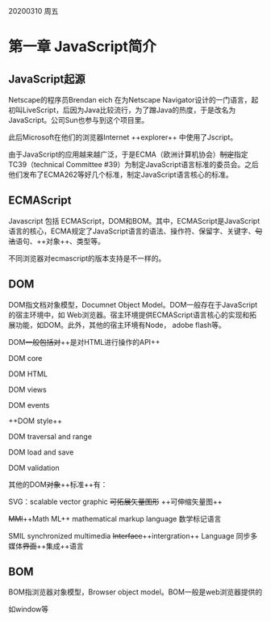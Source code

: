 
20200310 周五

# 第一章 JavaScript简介
## JavaScript起源
Netscape的程序员Brendan eich 在为Netscape Navigator设计的一门语言，起初叫LiveScript，后因为Java比较流行，为了蹭Java的热度，于是改名为JavaScript。公司Sun也参与到这个项目里。

此后Microsoft在他们的浏览器Internet ++explorer++ 中使用了Jscript。

由于JavaScript的应用越来越广泛，于是ECMA（欧洲计算机协会）~~制定~~指定TC39（technical Committee #39）为制定JavaScript语言标准的委员会。之后他们发布了ECMA262等好几个标准，制定JavaScript语言核心的标准。

## ECMAScript

Javascript 包括 ECMAScript，DOM和BOM。其中，ECMAScript是JavaScript语言的核心，ECMA规定了JavaScript语言的语法、操作符、保留字、关键字、~~句法~~语句、++对象++、类型等。

不同浏览器对ecmascript的版本支持是不一样的。

## DOM
DOM指文档对象模型，Documnet Object Model。DOM一般存在于JavaScript的宿主环境中，如 Web浏览器。宿主环境提供ECMAScript语言核心的实现和拓展功能，如DOM。此外，其他的宿主环境有Node， adobe flash等。

DOM~~一般包括对~~++是对HTML进行操作的API++

DOM core

DOM HTML

DOM views

DOM events

++DOM style++

DOM traversal and range

DOM load and save

DOM validation

其他的DOM~~对象~~++标准++有：

SVG：scalable vector graphic ~~可拓展矢量图形~~ ++可伸缩矢量图++

~~MMl~~++Math ML++ mathematical markup language 数学标记语言

SMIL synchronized multimedia ~~Interface~~++intergration++ Language 同步多媒体~~界面~~++集成++语言

## BOM
BOM指浏览器对象模型，Browser object model。BOM一般是web浏览器提供的

如window等